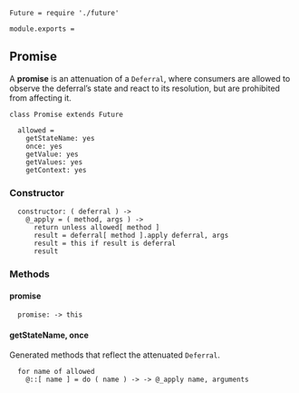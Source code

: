     Future = require './future'

    module.exports =



## Promise

A **promise** is an attenuation of a `Deferral`, where consumers are allowed
to observe the deferral’s state and react to its resolution, but are prohibited
from affecting it.

    class Promise extends Future

      allowed =
        getStateName: yes
        once: yes
        getValue: yes
        getValues: yes
        getContext: yes


### Constructor

      constructor: ( deferral ) ->
        @_apply = ( method, args ) ->
          return unless allowed[ method ]
          result = deferral[ method ].apply deferral, args
          result = this if result is deferral
          result



### Methods


#### promise

      promise: -> this


#### getStateName, once

Generated methods that reflect the attenuated `Deferral`.

      for name of allowed
        @::[ name ] = do ( name ) -> -> @_apply name, arguments
